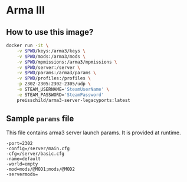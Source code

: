 # Arma III

## How to use this image?

```bash
docker run -it \
	-v $PWD/keys:/arma3/keys \
	-v $PWD/mods:/arma3/mods \
	-v $PWD/mpmissions:/arma3/mpmissions \
	-v $PWD/server:/server \
	-v $PWD/params:/arma3/params \
	-v $PWD/profiles:/profiles \
	-p 2302-2305:2302-2305/udp \
	-e STEAM_USERNAME='SteamUserName' \
	-e STEAM_PASSWORD='SteamPassword'
	preisschild/arma3-server-legacyports:latest
```

## Sample `params` file
This file contains arma3 server launch params. It is provided at runtime.

```
-port=2302
-config=/server/main.cfg
-cfg=/server/basic.cfg
-name=default
-world=empty
-mod=mods/@MOD1;mods/@MOD2
-servermods=
```
